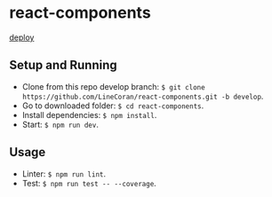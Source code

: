 # react-components

[deploy](https://linecoran.github.io/react-components/)

## Setup and Running

- Clone from this repo develop branch: `$ git clone https://github.com/LineCoran/react-components.git -b develop`.
- Go to downloaded folder: `$ cd react-components`.
- Install dependencies: `$ npm install`.
- Start: `$ npm run dev`.

## Usage
- Linter: `$ npm run lint`.
- Test: `$ npm run test -- --coverage`.
